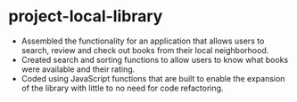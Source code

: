 ﻿# project-local-library
- Assembled the functionality for an application that allows users to search, review and check out books from their local neighborhood.
- Created search and sorting functions to allow users to know what books were available and their rating.
- Coded using JavaScript functions that are built to enable the expansion of the library with little to no need for code refactoring.
